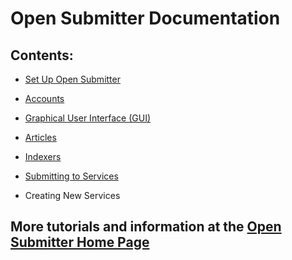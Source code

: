 # Open Submitter Documentation

## Contents:
- [Set Up Open Submitter][f159407d]
- [Accounts][f3cb5827]
- [Graphical User Interface (GUI)][90d887fa]
- [Articles][305c1ef4]
- [Indexers][a2eb8215]
- [Submitting to Services][0c9539fb]
- Creating New Services

  [489d3415]: prerequisites.md "Open Submitter Prerequisites"
  [f159407d]: install-cli.md "Open Submitter CLI Install"
  [f3cb5827]: accounts.md "Open Submitter Documentation - Accounts"
  [90d887fa]: gui.md "Open Submitter Graphical User Interface (GUI)"
  [305c1ef4]: articles.md "Open Submitter Article Creation"
  [a2eb8215]: indexers.md "Open Submitter Indexers"
  [0c9539fb]: submit.md "Open Submitter Submitting to Services"


## More tutorials and information at the [Open Submitter Home Page][76d3e968]

  [76d3e968]: http://opensubmitter.org/ "Free and open source backlinking software app."
